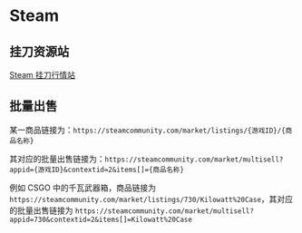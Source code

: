 # Steam

## 挂刀资源站

[Steam 挂刀行情站](https://www.iflow.work/?page_num=1&platforms=buff-igxe-uuyp-eco&games=csgo-dota2&sort_by=sell&min_price=1&max_price=5000&min_volume=1000&max_latency=0)

## 批量出售

某一商品链接为：`https://steamcommunity.com/market/listings/{游戏ID}/{商品名称}`

其对应的批量出售链接为：`https://steamcommunity.com/market/multisell?appid={游戏ID}&contextid=2&items[]={商品名称}`

例如 CSGO 中的千瓦武器箱，商品链接为 `https://steamcommunity.com/market/listings/730/Kilowatt%20Case`，其对应的批量出售链接为 `https://steamcommunity.com/market/multisell?appid=730&contextid=2&items[]=Kilowatt%20Case`
